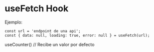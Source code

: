 # useFetch Hook

Ejemplo:

```
const url = 'endpoint de una api';
const { data: null, loading: true, error: null } = useFetch(url);
```

useCounter() // Recibe un valor por defecto
